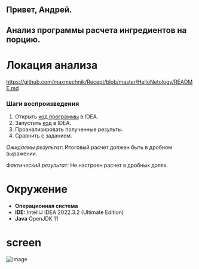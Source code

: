## Привет, Андрей. 

## Анализ программы расчета ингредиентов на порцию. 

# Локация анализа 
https://github.com/maxmechnik/Recept/blob/master/HelloNetology/README.md

### Шаги воспроизведения 

1. Открыть [код программы](https://github.com/maxmechnik/Recept/blob/master/HelloNetology/Main.java) в IDEA. 
2. Запустить [код](https://github.com/maxmechnik/Recept/blob/master/HelloNetology/Main.java) в IDEA. 
3. Проанализировать полученные результы. 
4. Сравнить с заданием.

*Ожидаемы результат:* Итоговый расчет должен быть в дробном выражении. 

*Фактический результат:* Не настроен расчет в дробных долях. 

# Окружение 
* **Операционная система**
* **IDE:** IntelliJ IDEA 2022.3.2 (Ultimate Edition)
* **Java** OpenJDK 11
  

# screen 
![image](https://drive.google.com/file/d/1ws7fBcYE8rKmakfD7F_De7QcWKE2bF9_/view?usp=sharing)






